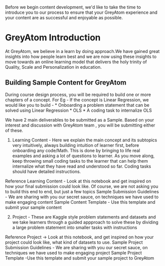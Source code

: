 Before we begin content development, we'd like to take the time to introduce you to our process to ensure that your GreyAtom experience and your content are as successful and enjoyable as possible.


# GreyAtom Introduction

At GreyAtom, we believe in a learn by doing approach.We have gained great insights into how people learn best and we are now using these insights to move towards an online learning model that delivers the holy trinity of Quality, Scale and Personalization in education.

## Building Sample Content for GreyAtom

During course design process, you will be required to build one or more chapters of a concept. For Eg - If the concept is Linear Regression, we would like you to build - 
	* Onboarding a problem statement that can be solved using Linear Regression
	* OLS
	* A coding task to internalize OLS

We have 2 main deliverables to be submitted as a Sample. Based on your interest and discussion with GreyAtom team , you will be submitting either of these.


1. Learning Content - Here we explain the main concept and its subtopics very intuitively, always building intuition of learner first, before onboarding any code/Math. This is done by bringing to life real examples and asking a lot of questions to learner. As you move along, keep throwing small coding tasks to the learner that can help them internalize what they have read and understood so far. Coding tasks should have detailed instructions.

Reference Learning Content - Look at this notebook and get inspired on how your final submission could look like. Of course, we are not asking you to build  this end to end, but just a few topics
Sample Submission Guidelines - We are sharing with you our secret sauce, on techniques we have used to make engaging content
Sample Content Template - Use this template and submit your sample content

2. Project - These are Kaggle style problem statements and datasets and we take learners through a guided appproach to solve these by dividing a large problem statement into smaller tasks with instructions

Reference Project -> Look at this notebook, and get inspired on how your project could look like, what kind of datasets to use.
Sample Project Submission Guidelines - We are sharing with you our secret sauce, on techniques we have used to make engaging project
Sample Project Template -Use this template and submit your sample project to GreyAtom
	
